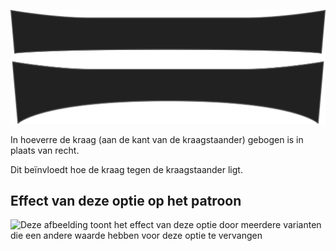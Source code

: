 ![Kromming kraag](collarbend.svg)

In hoeverre de kraag (aan de kant van de kraagstaander) gebogen is in plaats van recht.

<Note>

Dit beïnvloedt hoe de kraag tegen de kraagstaander ligt.

</Note>

## Effect van deze optie op het patroon

![Deze afbeelding toont het effect van deze optie door meerdere varianten die een andere waarde hebben voor deze optie te vervangen](simon\_collarbend\_sample.svg "Effect van deze optie op het patroon")
